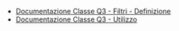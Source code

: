 - [Documentazione Classe Q3 - Filtri - Definizione](Sorgenti/DOC/OG/OG/Q301)
- [Documentazione Classe Q3 - Utilizzo](Sorgenti/DOC/OG/OG/Q302)
